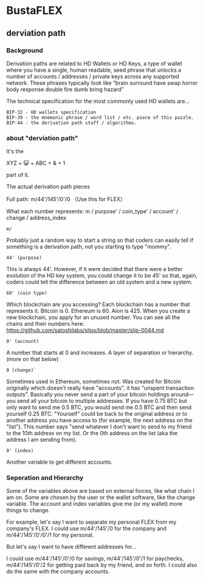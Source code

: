 # BustaFLEX



## derviation path

### Background

Derivation paths are related to HD Wallets or HD Keys, a type of wallet where you have a single, human readable, seed phrase that unlocks a number of accounts / addresses / private keys across any supported network. These phrases typically look like “brain surround have swap horror body response double fire dumb bring hazard”

The technical specification for the most commonly used HD wallets are...

    BIP-32 - HD wallets specification
    BIP-39 - the mnemonic phrase / word list / etc. piece of this puzzle.
    BIP-44 - the derivation path stuff / algorithms.


### about "derviation path"
It's the

   XYZ + 😺 + ABC + & + 1

part of it.

The actual derivation path pieces

Full path: m/44'/145'/0'/0 （Use this for FLEX）

What each number represents: m / purpose' / coin_type' / account' / change / address_index

    m/

Probably just a random way to start a string so that coders can easily tell if something is a derivation path, not you starting to type "mommy".

    44' (purpose)

This is always 44'. However, if it were decided that there were a better evolution of the HD key system, you could change it to be 45' so that, again, coders could tell the difference between an old system and a new system.

    60' (coin type)

Which blockchain are you accessing? Each blockchain has a number that represents it. Bitcoin is 0. Ethereum is 60. Aion is 425. When you create a new blockchain, you apply for an unused number. You can see all the chains and their numbers here: https://github.com/satoshilabs/slips/blob/master/slip-0044.md

    0' (account)

A number that starts at 0 and increases. A layer of separation or hierarchy. (more on that below)

    0 (change)`

Sometimes used in Ethereum, sometimes not. Was created for Bitcoin originally which doesn't really have "accounts", it has "unspent transaction outputs". Basically you never send a part of your bitcoin holdings around—you send all your bitcoin to multiple addresses. If you have 0.75 BTC but only want to send me 0.5 BTC, you would send me 0.5 BTC and then send yourself 0.25 BTC. "Yourself" could be back to the original address or to another address you have access to (for example, the next address on the "list"). This number says "send whatever I don't want to send to my friend to the 10th address on my list. Or the 0th address on the list (aka the address I am sending from).

    0' (index)

Another variable to get different accounts.

### Seperation and Hierarchy

Some of the variables above are based on external forces, like what chain I am on. Some are chosen by the user or the wallet software, like the change variable. The account and index variables give me (or my wallet) more things to change.

For example, let's say I want to separate my personal FLEX from my company's FLEX. I could use m/44'/145'/0 for the company and m/44'/145'/0'/0'/1 for my personal.

But let's say I want to have different addresses for...

I could use m/44'/145'/0'/0 for savings, m/44'/145'/0'/1 for paychecks, m/44'/145'/0'/2 for getting paid back by my friend, and so forth. I could also do the same with the company accounts. 
